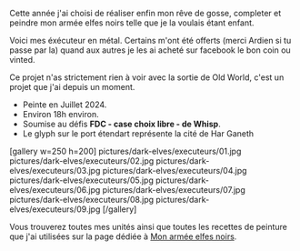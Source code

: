 
Cette année j'ai choisi de réaliser enfin mon rêve de gosse, completer et peindre mon armée elfes noirs telle que je la voulais étant enfant.

Voici mes éxécuteur en métal. Certains m'ont été offerts (merci Ardien si tu passe par la) quand aux autres je les ai acheté sur facebook le bon coin ou vinted.

Ce projet n'as strictement rien à voir avec la sortie de Old World, c'est un projet que j'ai depuis un moment.

* Peinte en Juillet 2024.
* Environ 18h environ.
* Soumise au défis __FDC - case choix libre - de Whisp__.
* Le glyph sur le port étendart représente la cité de Har Ganeth

[gallery w=250 h=200]
pictures/dark-elves/executeurs/01.jpg
pictures/dark-elves/executeurs/02.jpg
pictures/dark-elves/executeurs/03.jpg
pictures/dark-elves/executeurs/04.jpg
pictures/dark-elves/executeurs/05.jpg
pictures/dark-elves/executeurs/06.jpg
pictures/dark-elves/executeurs/07.jpg
pictures/dark-elves/executeurs/08.jpg
pictures/dark-elves/executeurs/09.jpg
[/gallery]

Vous trouverez toutes mes unités ainsi que toutes les recettes de peinture que j'ai utilisées
sur la page dédiée à [Mon armée elfes noirs](2024/armee-elfes-noirs.html).

